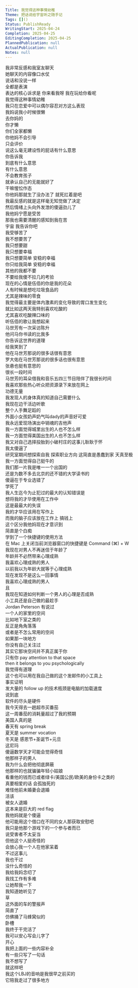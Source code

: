 ```yaml
---    
Title: 我觉得这种事情幼稚    
Theme: 把话说给宇宙听之随手记    
Tags: []()    
Status: PublishReady    
WritingStart: 2025-04-24    
Completion: 2025-04-25    
EditingCompletion: 2025-04-25    
PlannedPublication: null    
ActualPublication: null    
Notes: null    
---        
```

我非常反感和我室友聊天      
她聊天的内容像口水仗      
说话和没说一样      
全都是表演      
表达的核心诉求是 你来看我呀 我在玩给你看呢      
我觉得这种事情幼稚        
我只在恋爱中可以偶尔容忍对方这么表现        
我妈说我小时候很懒      
去你妈的      
你才懒      
你们全家都懒        
你他妈不会引导      
只会评价      
说这么毫无建设性的屁话有什么意思      
你告诉我      
到底有什么意思      
有什么意思        
不会教育孩子      
就承认自己的无能就好了      
干嘛惺忪作态        
你他妈那就生了没办法了 就死扛着是吧      
我最反感的就是这样毫无知觉做了决定      
然后情绪上头向外发泄的傻逼劲儿了        
我他妈宁愿是受苦      
那我也需要清醒的感知到我在苦      
宇宙 我告诉你吧      
我受够苦了      
我不想要苦了      
我只想要甜      
我只想要幸福      
我只想要简单 安稳的幸福      
你只给我简单 安稳的幸福      
其他的我都不要      
不要给我傻不拉几的考验        
现在的心情是伍佰的你是我的花朵      
人有时候是想吃垃圾食品的      
尤其是辣味的零食      
我觉得最主要是体内激素的变化导致的胃口发生变化      
就比如这两天我特别喜欢吃酸的      
尤其喜欢吃酸辣口味的        
听伍佰的歌让我想起来      
马世芳有一次采访陈升      
他问马你书读的比我多      
你告诉这世界的道理      
给我笑到了      
他在马世芳那说的很多话很有意思      
罗大佑在马世芳那说的很多话也很有意思      
张悬也挺有意思的        
很长一段时间      
马世芳的耳朵借我和音乐五四三节目陪伴了我很长时间      
我喜欢那些热心听众把资源录下来放在网上      
功德无量        
我发现人的身体真的知道自己需要什么      
我现在边干活边听歌      
整个人手舞足蹈的        
外面小女孩奶声奶气叫dady的声音好可爱        
我永远爱现场演出中销魂的吉他声        
我一方面觉得城里出生的人也不怎么样      
我一方面觉得美国出生的人也不怎么样      
我又对自己选择投胎到小破村庄的这事儿耿耿于怀        
我太傻逼了      
研究室期间想探索自我 探索职业方向 这简直是愚蠢到家 天真至极        
我一方面觉得自己挺牛的      
我们那一片我是唯一一个出国的      
还是为数不多去北京的还不错的大学读书的      
傻逼在于专业选错了      
学死了        
我人生迄今为止犯过的最大的认知错误是      
想将我的才华使用在工作中      
这是最最大的失误        
我的才华应该用在写作上      
而我的脑子应该放在工作上 搞钱上      
这个区分我他妈现在才意识到      
简直是个白痴        
学到了一个快捷键的使用方法      
在 Mac 上关闭当前浏览器窗口的快捷键是 Command (⌘) + W        
我现在对男人不再迷信于年龄了      
年龄并不必然带来心理成熟      
我喜欢心理成熟的男人      
以前我以为年龄大就等于心理成熟      
现在发现不是这么一回事情      
我喜欢心理成熟的男人      
且      
我现在知道如何判断一个男人的心理是否成熟        
小工具还是自己做的最趁手        
Jordan Peterson 有说过      
一个人的家里的空间      
比如地下室之类的      
反正是角角落落      
或者是不怎么常用的空间      
如果那一块地方      
你没有自己关注过      
其实它那块空间并不真正属于你      
只有你 pay attention to that space      
then it belongs to you psychologically      
我觉得有道理      
这个也可以用在我自己做的这个发邮件的小工具上        
事实证明      
发大量的 follow up 的技术瓶颈是电脑的加载速度      
说到底      
软件的尽头是硬件        
我今天得去一趟超市买番茄      
这一周番茄的消耗量超过了我的预期        
美国人真的是      
春天有 spring break      
夏天是 summer vocation      
冬天是 感恩节+圣诞节+元旦      
这尼玛        
傻逼数学天才可能会觉得奇怪      
他那样子的男人      
我为什么会把他彻底屏蔽      
他那样的也就骗骗年轻小姑娘      
看重他的钱而已或者绿卡/美国公民/欧美的身份卡之类的      
真要相爱的话 会孤独死的      
难怪他前未婚妻会退婚      
活该        
被女人退婚      
这本来是巨大的 red flag      
我他妈就是个傻逼      
他可能用这个借口在不同的女人那获取安慰吧      
我只是他那个游戏下的一个参与者而已      
说受害者不太妥当        
但他这个人挺奇怪的      
会放心我一个人在他家呆着      
不过这事儿      
我也干过      
没什么奇怪的        
我给我妈念叨了      
我找工作有多难      
让她帮我一下      
我知道她听见了        
草      
这外面的车的警报声      
简直了      
仿佛捅了马蜂窝似的        
卧槽      
我终于干完活了      
我可以安心写会儿字了      
开心      
我把上面的一些内容补全      
有一些只写了一句话      
我不想写了      
就这样吧        
我这个LBJ的音响是我很早之前买的      
它陪我走过了很多地方        
    